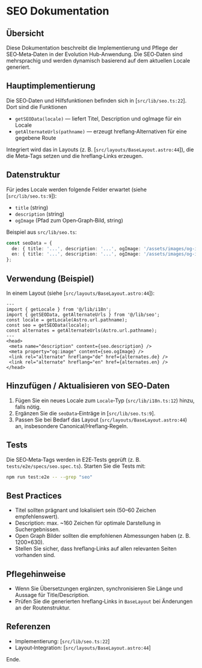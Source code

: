 # SEO Dokumentation

## Übersicht

Diese Dokumentation beschreibt die Implementierung und Pflege der SEO‑Meta‑Daten in der Evolution Hub‑Anwendung. Die SEO‑Daten sind mehrsprachig und werden dynamisch basierend auf dem aktuellen Locale generiert.

## Hauptimplementierung

Die SEO‑Daten und Hilfsfunktionen befinden sich in [`src/lib/seo.ts:22`]. Dort sind die Funktionen
- `getSEOData(locale)` — liefert Titel, Description und ogImage für ein Locale
- `getAlternateUrls(pathname)` — erzeugt hreflang‑Alternativen für eine gegebene Route

Integriert wird das in Layouts (z. B. [`src/layouts/BaseLayout.astro:44`]), die die Meta‑Tags setzen und die hreflang‑Links erzeugen.

## Datenstruktur

Für jedes Locale werden folgende Felder erwartet (siehe [`src/lib/seo.ts:9`]):
- `title` (string)
- `description` (string)
- `ogImage` (Pfad zum Open‑Graph‑Bild, string)

Beispiel aus `src/lib/seo.ts`:
```ts
const seoData = {
  de: { title: '...', description: '...', ogImage: '/assets/images/og-image-de.png' },
  en: { title: '...', description: '...', ogImage: '/assets/images/og-image-en.png' }
};
```

## Verwendung (Beispiel)

In einem Layout (siehe [`src/layouts/BaseLayout.astro:44`]):
```astro
---
import { getLocale } from '@/lib/i18n';
import { getSEOData, getAlternateUrls } from '@/lib/seo';
const locale = getLocale(Astro.url.pathname);
const seo = getSEOData(locale);
const alternates = getAlternateUrls(Astro.url.pathname);
---
<head>
 <meta name="description" content={seo.description} />
 <meta property="og:image" content={seo.ogImage} />
 <link rel="alternate" hreflang="de" href={alternates.de} />
 <link rel="alternate" hreflang="en" href={alternates.en} />
</head>
```

## Hinzufügen / Aktualisieren von SEO‑Daten

1. Fügen Sie ein neues Locale zum `Locale`‑Typ (`src/lib/i18n.ts:12`) hinzu, falls nötig.  
2. Ergänzen Sie die `seoData`‑Einträge in [`src/lib/seo.ts:9`].  
3. Passen Sie bei Bedarf das Layout (`src/layouts/BaseLayout.astro:44`) an, insbesondere Canonical/Hreflang‑Regeln.

## Tests

Die SEO‑Meta‑Tags werden in E2E‑Tests geprüft (z. B. `tests/e2e/specs/seo.spec.ts`). Starten Sie die Tests mit:
```bash
npm run test:e2e -- --grep "seo"
```

## Best Practices

- Titel sollten prägnant und lokalisiert sein (50–60 Zeichen empfehlenswert).  
- Description: max. ~160 Zeichen für optimale Darstellung in Suchergebnissen.  
- Open Graph Bilder sollten die empfohlenen Abmessungen haben (z. B. 1200×630).  
- Stellen Sie sicher, dass hreflang‑Links auf allen relevanten Seiten vorhanden sind.

## Pflegehinweise

- Wenn Sie Übersetzungen ergänzen, synchronisieren Sie Länge und Aussage für Title/Description.  
- Prüfen Sie die generierten hreflang‑Links in `BaseLayout` bei Änderungen an der Routenstruktur.

## Referenzen

- Implementierung: [`src/lib/seo.ts:22`]  
- Layout‑Integration: [`src/layouts/BaseLayout.astro:44`]

Ende.